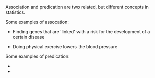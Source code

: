 

Association and predication are two related, but different concepts in statistics.

Some examples of assocation:

* Finding genes that are 'linked' with a risk for the development of a certain disease

* Doing physical exercise lowers the blood pressure

Some examples of predication:

* 

*
